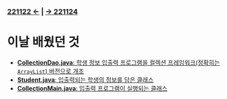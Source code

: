 ﻿### [221122 ←](/221011-221124_JAVA_BASICS/22-11/221122) | [→ 221124](/221011-221124_JAVA_BASICS/22-11/221124/)

# 이날 배웠던 것

- [**CollectionDao.java**: 학생 정보 입출력 프로그램을 컬렉션 프레임워크(정확히는 `ArrayList`) 버전으로 개조](/221011-221124_JAVA_BASICS/22-11/221123/javastudy/dao/CollectionDao.java)
- [**Student.java**: 입출력되는 학생의 정보를 담은 클래스](/221011-221124_JAVA_BASICS/22-11/221123/javastudy/dto/Student.java)
- [**CollectionMain.java**: 입출력 프로그램이 실행되는 클래스](/221011-221124_JAVA_BASICS/22-11/221123/javastudy/controller/CollectionMain.java)